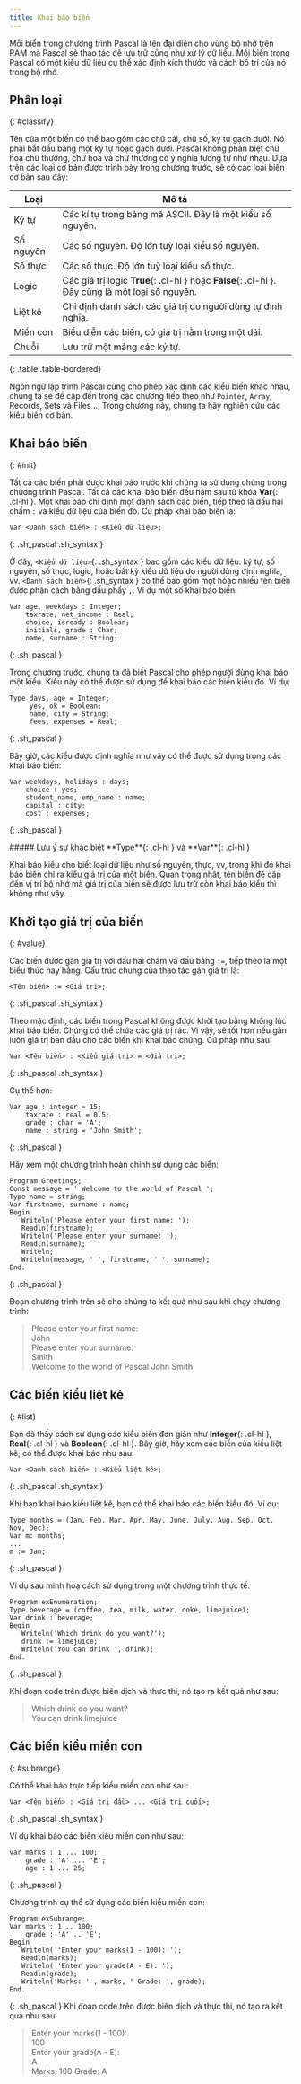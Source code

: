 ```yaml
---
title: Khai báo biến
---
```


Mỗi biến trong chương trình Pascal là tên đại diện cho vùng bộ nhớ trên RAM mà Pascal sẽ thao tác để lưu trữ cũng như xử lý dữ liệu. Mỗi biến trong Pascal có một kiểu dữ liệu cụ thể xác định kích thước và cách bố trí của nó trong bộ nhớ.
## Phân loại
{: #classify}

Tên của một biến có thể bao gồm các chữ cái, chữ số, ký tự gạch dưới. Nó phải bắt đầu bằng một ký tự hoặc gạch dưới. Pascal không phân biệt chữ hoa chữ thường, chữ hoa và chữ thường có ý nghĩa tương tự như nhau. Dựa trên các loại cơ bản được trình bày trong chương trước, sẽ có các loại biến cơ bản sau đây:

|   Loại  	  |						Mô tả 									                              	    |
|-------------|-----------------------------------------------------------------------|
|   Ký tự 		|	Các kí tự trong bảng mã ASCII. Đây là một kiểu số nguyên. 		        |
|   Số nguyên	|	Các số nguyên. Độ lớn tuỳ loại kiểu số nguyên. 					              |
|   Số thực 	|	Các số thực. Độ lớn tuỳ loại kiểu số thực. 						                |
|   Logic		  |	Các giá trị logic **True**{: .cl-hl } hoặc **False**{: .cl-hl }. Đây cũng là một loại số nguyên.|
|   Liệt kê		|	Chỉ định danh sách các giá trị do người dùng tự định nghĩa. 	        |
|   Miền con 	|	Biểu diễn các biến, có giá trị nằm trong một dải. 				            |
|   Chuỗi 		|	Lưu trữ một mảng các ký tự. 									                        |
{: .table .table-bordered}

Ngôn ngữ lập trình Pascal cũng cho phép xác định các kiểu biến khác nhau, chúng ta sẽ đề cập đến trong các chương tiếp theo như `Pointer`, `Array`, Records, Sets và Files ... Trong chương này, chúng ta hãy nghiên cứu các kiểu biến cơ bản.

## Khai báo biến
{: #init}

Tất cả các biến phải được khai báo trước khi chúng ta sử dụng chúng trong chương trình Pascal. Tất cả các khai báo biến đều nằm sau từ khóa **Var**{: .cl-hl }. Một khai báo chỉ định một danh sách các biến, tiếp theo là dấu hai chấm `:` và kiểu dữ liệu của biến đó. Cú pháp khai báo biến là:

```
Var <Danh sách biến> : <Kiểu dữ liệu>;
```
{: .sh_pascal .sh_syntax }

Ở đây, `<Kiểu dữ liệu>`{: .sh_syntax } bao gồm các kiểu dữ liệu: ký tự, số nguyên, số thực, logic, hoặc bất kỳ kiểu dữ liệu do người dùng định nghĩa, vv. `<Danh sách biến>`{: .sh_syntax } có thể bao gồm một hoặc nhiều tên biến được phân cách bằng dấu phẩy `,`. Ví dụ một số khai báo biến:

```
Var age, weekdays : Integer;
    taxrate, net_income : Real;
    choice, isready : Boolean;
    initials, grade : Char;
    name, surname : String;
```
{: .sh_pascal }

Trong chương trước, chúng ta đã biết Pascal cho phép người dùng khai báo một kiểu. Kiểu này có thể được sử dụng để khai báo các biến kiểu đó. Ví dụ:

```
Type days, age = Integer;
     yes, ok = Boolean;
     name, city = String;
     fees, expenses = Real;
```
{: .sh_pascal }

Bây giờ, các kiểu được định nghĩa như vậy có thể được sử dụng trong các khai báo biến:

```
Var weekdays, holidays : days;
    choice : yes;
    student_name, emp_name : name;
    capital : city;
    cost : expenses;
```
{: .sh_pascal }

<div class="note info">
##### Lưu ý sự khác biệt **Type**{: .cl-hl } và **Var**{: .cl-hl }

Khai báo kiểu cho biết loại dữ liệu như số nguyên, thực, vv, trong khi đó khai báo biến chỉ ra kiểu giá trị của một biến. Quan trọng nhất, tên biến đề cập đến vị trí bộ nhớ mà giá trị của biến sẽ được lưu trữ còn khai báo kiểu thì không như vậy.
</div>

## Khởi tạo giá trị của biến
{: #value}

Các biến được gán giá trị với dấu hai chấm và dấu bằng `:=`, tiếp theo là một biểu thức hay hằng. Cấu trúc chung của thao tác gán giá trị là:

```
<Tên biến> := <Giá trị>;
```
{: .sh_pascal .sh_syntax }

Theo mặc định, các biến trong Pascal không được khởi tạo bằng không lúc khai báo biến. Chúng có thể chứa các giá trị rác. Vì vậy, sẽ tốt hơn nếu gán luôn giá trị ban đầu cho các biến khi khai báo chúng. Cú pháp như sau:

```
Var <Tên biến> : <Kiểu giá trị> = <Giá trị>;
```
{: .sh_pascal .sh_syntax }

Cụ thể hơn:

```
Var age : integer = 15;
    taxrate : real = 0.5;
    grade : char = 'A';
    name : string = 'John Smith';
```
{: .sh_pascal }

Hãy xem một chương trình hoàn chỉnh sử dụng các biến:

```
Program Greetings;
Const message = ' Welcome to the world of Pascal ';
Type name = string;
Var firstname, surname : name;
Begin
   Writeln('Please enter your first name: ');
   Readln(firstname);
   Writeln('Please enter your surname: ');
   Readln(surname);
   Writeln;
   Writeln(message, ' ', firstname, ' ', surname);
End.
```
{: .sh_pascal }

Đoạn chương trình trên sẽ cho chúng ta kết quả như sau khi chạy chương trình:

> Please enter your first name:  
> John  
> Please enter your surname:  
> Smith  
> Welcome to the world of Pascal John Smith

## Các biến kiểu liệt kê
{: #list}

Bạn đã thấy cách sử dụng các kiểu biến đơn giản như **Integer**{: .cl-hl }, **Real**{: .cl-hl } và **Boolean**{: .cl-hl }. Bây giờ, hãy xem các biến của kiểu liệt kê, có thể được khai báo như sau:

```
Var <Danh sách biến> : <Kiểu liệt kê>;
```
{: .sh_pascal .sh_syntax }

Khi bạn khai báo kiểu liệt kê, bạn có thể khai báo các biến kiểu đó. Ví dụ:

```
Type months = (Jan, Feb, Mar, Apr, May, June, July, Aug, Sep, Oct, Nov, Dec);
Var m: months;
...
m := Jan;
```
{: .sh_pascal }

Ví dụ sau minh hoạ cách sử dụng trong một chương trình thực tế:

```
Program exEnumeration;
Type beverage = (coffee, tea, milk, water, coke, limejuice);
Var drink : beverage;
Begin
   Writeln('Which drink do you want?');
   drink := limejuice;   
   Writeln('You can drink ', drink);
End.
```
{: .sh_pascal }

Khi đoạn code trên được biên dịch và thực thi, nó tạo ra kết quả như sau:

> Which drink do you want?  
> You can drink limejuice

## Các biến kiểu miền con
{: #subrange}

Có thể khai báo trực tiếp kiểu miền con như sau:

```
Var <Tên biến> : <Giá trị đầu> ... <Giá trị cuối>;
```
{: .sh_pascal .sh_syntax }

Ví dụ khai báo các biến kiểu miền con như sau:

```
var marks : 1 ... 100;
    grade : 'A' ... 'E';
    age : 1 ... 25;
```
{: .sh_pascal }

Chương trình cụ thể sử dụng các biến kiểu miền con:

```
Program exSubrange;
Var marks : 1 .. 100;
    grade : 'A' .. 'E';
Begin
   Writeln( 'Enter your marks(1 - 100): ');
   Readln(marks);
   Writeln( 'Enter your grade(A - E): ');
   Readln(grade);
   Writeln('Marks: ' , marks, ' Grade: ', grade);
End.
```
{: .sh_pascal }
Khi đoạn code trên được biên dịch và thực thi, nó tạo ra kết quả như sau:

> Enter your marks(1 - 100):  
> 100  
> Enter your grade(A - E):  
> A  
> Marks: 100 Grade: A